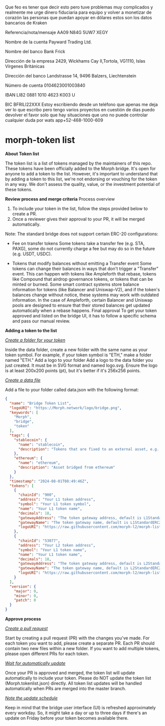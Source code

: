 
Que feo es tener que decir esto pero tuve problemas muy complicados y realmente me urge dinero fiduciaria para equipo y volver a monetizar de corazón las personas que puedan apoyar en dólares estos son los datos
bancarios de Kraken

Referencia/nota/mensaje
AA09 N84G 5UW7 XEGY

Nombre de la cuenta
Payward Trading Ltd.

Nombre del banco
Bank Frick

Dirección de la empresa
2429, Wickhams Cay II,Tortola, VG1110, Islas Vírgenes Británicas

Dirección del banco
Landstrasse 14, 9496 Balzers, Liechtenstein

Número de cuenta
0104623001003840

IBAN
LI82 0881 1010 4623 K003 U

BIC
BFRILI22XXX
Estoy escribiendo desde un teléfono que apenas me deja ver lo que escribo pero tengo varios proyectos en cuestión de días puedo devolver el favor solo que hay situaciones que uno no puede controlar cualquier duda por wats app+52-468-1000-609






# morph-token list
 <b>About Token list</b>

The token list is a list of tokens managed by the maintainers of this repo. These tokens have been officially added to the Morph bridge. 
It's open for anyone to add a token to the list. However, it's important to understand that by adding a token to this list, we're not endorsing or vouching for the token in any way. We don't assess the quality, value, or the investment potential of these tokens.

<b>Review process and merge criteria</b>
Process overview
1. To include your token in the list, follow the steps provided below to create a PR.
2. Once a reviewer gives their approval to your PR, it will be merged automatically.


Note: The standard bridge does not support certain ERC-20 configurations: 
- Fee on transfer tokens
Some tokens take a transfer fee (e.g. STA, PAXG), some do not currently charge a fee but may do so in the future (e.g. USDT, USDC).

- Tokens that modify balances without emitting a Transfer event
Some tokens can change their balances in ways that don't trigger a "Transfer" event. This can happen with tokens like Ampleforth that rebase, tokens like Compound that airdrop governance tokens, or tokens that can be minted or burned.
Some smart contract systems store balance information for tokens (like Balancer and Uniswap-V2), and if the token's balances change without notice, these systems may work with outdated information.
In the case of Ampleforth, certain Balancer and Uniswap pools are designed to ensure that their stored balances get updated automatically when a rebase happens.
Final approval
To get your token approved and listed on the bridge UI, it has to follow a specific schema and pass our manual review.

<b>Adding a token to the list</b>

<u>*Create a folder for your token*</u>

Inside the data folder, create a new folder with the same name as your token symbol. For example, if your token symbol is "ETH," make a folder named "ETH."
Add a logo to your folder
Add a logo to the data folder you just created. It must be in SVG format and named logo.svg. Ensure the logo is at least 200x200 points (pt), but it's better if it's 256x256 points.

<u>*Create a data file*</u>

Add a file to your folder called data.json with the following format:
```json
{
  "name": "Bridge Token List",
  "logoURI": "https://Morph.network/logo/bridge.png",
  "keywords": [
    "Morph",
    "bridge",
    "token"
  ],
  "tags": {
    "stablecoin": {
      "name": "stablecoin",
      "description": "Tokens that are fixed to an external asset, e.g. the US dollar"
    },
    "ethereum": {
      "name": "ethereum",
      "description": "Asset bridged from ethereum"
    }
  },
  "timestamp": "2024-08-01T08:49:46Z",
  "tokens": [
    {
      "chainId": "900",
      "address": "Your L1 token address",
      "symbol": "Your L1 token symbol",
      "name": "Your L1 token name",
      "decimals": 18,
      "gatewayAddress": "The token gateway address, default is L1StandardERC20Gateway address",
      "gatewayName": "The token gateway name, default is L1StandardERC20Gateway",
      "logoURI": "https://raw.githubusercontent.com/morph-l2/morph-list/main/tokenIcons/Your_logo_name.svg"
    },
    {
      "chainId": "53077",
      "address": "Your L2 token address",
      "symbol": "Your L1 token name",
      "name": "Your L1 token name",
      "decimals": 18,
      "gatewayAddress": "The token gateway address, default is L2StandardERC20Gateway address",
      "gatewayName": "The token gateway name, default is L2StandardERC20Gateway",
      "logoURI": "https://raw.githubusercontent.com/morph-l2/morph-list/main/tokenIcons/Your_logo_name.svg"
    }
  ],
  "version": {
    "major": 0,
    "minor": 0,
    "patch": 0
  }
}
```

<b>Approve process</b>

<u>*Create a pull request*</u>

Start by creating a pull request (PR) with the changes you've made. For each token you want to add, please create a separate PR. Each PR should contain two new files within a new folder.  If you want to add multiple tokens, please open different PRs for each token.

<u>*Wait for  automatically update*</u>

Once your PR is approved and merged, the token list will update automatically to include your token. Please do NOT update the token list (Morph.tokenlist.json) directly. All token list updates will be handled automatically when PRs are merged into the master branch.  

<u>*Note the update schedule*</u>

Keep in mind that the bridge user interface (UI) is refreshed approximately every workday. So, it might take a day or up to three days if there's an update on Friday before your token becomes available there.
